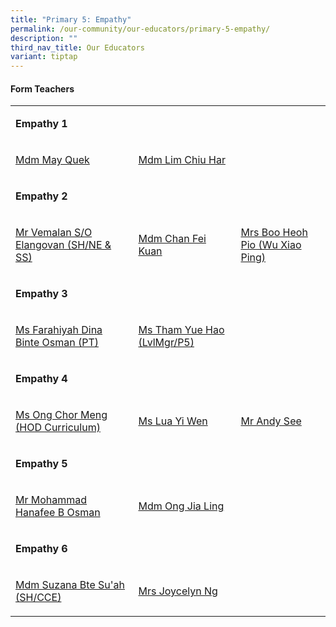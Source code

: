 ```yaml
---
title: "Primary 5: Empathy"
permalink: /our-community/our-educators/primary-5-empathy/
description: ""
third_nav_title: Our Educators
variant: tiptap
---
```

<h4>Form Teachers</h4>
<table style="minWidth: 75px">
<colgroup>
<col>
<col>
<col>
</colgroup>
<tbody>
<tr>
<td rowspan="1" colspan="3">
<p><strong>Empathy 1</strong>
</p>
</td>
</tr>
<tr>
<td rowspan="1" colspan="1">
<p><a href="mailto: quek_mei_yin_may@moe.edu.sg" rel="noopener nofollow" target="_blank">Mdm May Quek</a>
</p>
</td>
<td rowspan="1" colspan="1">
<p><a href="mailto: lim_chiu_har@moe.edu.sg" rel="noopener nofollow" target="_blank">Mdm Lim Chiu Har</a>
</p>
</td>
<td rowspan="1" colspan="1">
<p></p>
</td>
</tr>
<tr>
<td rowspan="1" colspan="3">
<p><strong>Empathy 2</strong>
</p>
</td>
</tr>
<tr>
<td rowspan="1" colspan="1">
<p><a href="mailto: vemalan_elangovan@moe.edu.sg" rel="noopener nofollow" target="_blank">Mr Vemalan S/O Elangovan (SH/NE &amp; SS)</a>
</p>
</td>
<td rowspan="1" colspan="1">
<p><a href="mailto: chan_fei_kuan@moe.edu.sg" rel="noopener nofollow" target="_blank">Mdm Chan Fei Kuan</a>
</p>
</td>
<td rowspan="1" colspan="1">
<p><a href="mailto: goh_heoh_pio@moe.edu.sg" rel="noopener nofollow" target="_blank">Mrs Boo Heoh Pio (Wu Xiao Ping)</a>
</p>
</td>
</tr>
<tr>
<td rowspan="1" colspan="3">
<p><strong>Empathy 3</strong>
</p>
</td>
</tr>
<tr>
<td rowspan="1" colspan="1">
<p><a href="mailto: farahiyah_dina_osman@moe.edu.sg" rel="noopener nofollow" target="_blank">Ms Farahiyah Dina Binte Osman (PT)</a>
</p>
</td>
<td rowspan="1" colspan="1">
<p><a href="mailto: tham_yue_hao@moe.edu.sg" rel="noopener nofollow" target="_blank">Ms Tham Yue Hao (LvlMgr/P5)</a>
</p>
</td>
<td rowspan="1" colspan="1">
<p></p>
</td>
</tr>
<tr>
<td rowspan="1" colspan="3">
<p><strong>Empathy 4</strong>
</p>
</td>
</tr>
<tr>
<td rowspan="1" colspan="1">
<p><a href="mailto: ong_chor_meng@moe.edu.sg" rel="noopener nofollow" target="_blank">Ms Ong Chor Meng (HOD Curriculum)</a>
</p>
</td>
<td rowspan="1" colspan="1">
<p><a href="mailto: lua_yi_wen@moe.edu.sg" rel="noopener nofollow" target="_blank">Ms Lua Yi Wen</a>
</p>
</td>
<td rowspan="1" colspan="1">
<p><a href="" rel="noopener nofollow" target="_blank">Mr Andy See</a>
</p>
</td>
</tr>
<tr>
<td rowspan="1" colspan="3">
<p><strong>Empathy 5</strong>
</p>
</td>
</tr>
<tr>
<td rowspan="1" colspan="1">
<p><a href="mailto: mohammad_hanafee_b_osman@moe.edu.sg" rel="noopener nofollow" target="_blank">Mr Mohammad Hanafee B Osman</a>
</p>
</td>
<td rowspan="1" colspan="1">
<p><a href="mailto: ong_jia_ling@moe.edu.sg" rel="noopener nofollow" target="_blank">Mdm Ong Jia Ling</a>
</p>
</td>
<td rowspan="1" colspan="1">
<p></p>
</td>
</tr>
<tr>
<td rowspan="1" colspan="3">
<p><strong>Empathy 6</strong>
</p>
</td>
</tr>
<tr>
<td rowspan="1" colspan="1">
<p><a href="mailto: suzana_suah@moe.edu.sg" rel="noopener nofollow" target="_blank">Mdm Suzana Bte Su'ah (SH/CCE)</a>
</p>
</td>
<td rowspan="1" colspan="1">
<p><a href="mailto: ng_joycelyn@moe.edu.sg" rel="noopener nofollow" target="_blank">Mrs Joycelyn Ng</a>
</p>
</td>
<td rowspan="1" colspan="1">
<p></p>
</td>
</tr>
</tbody>
</table>
<p></p>